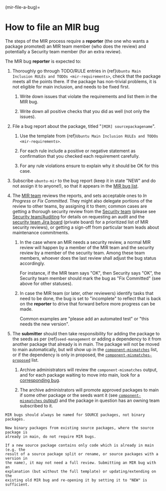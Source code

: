 (mir-file-a-bug)=
# How to file an MIR bug

The steps of the MIR process require a **reporter** (the one who wants a package
promoted) an MIR team member (who does the review) and potentially a Security
team member (for an extra review).

The MIR bug **reporter** is expected to:

1. Thoroughly go through TODO/RULE entries in
   {ref}`Ubuntu Main Inclusion RULEs and TODOs <mir-requirements>`,
   check that the package meets all the points there.
   If the package has non-trivial problems, it is not eligible for main
   inclusion, and needs to be fixed first.

   1. Write down issues that violate the requirements and list them in the MIR bug.

   1. Write down all positive checks that you did as well (not only the issues).

1. File a bug report about the package, titled "`[MIR] sourcepackagename`".

   1. Use the template from
      {ref}`Ubuntu Main Inclusion RULEs and TODOs <mir-requirements>`.

   1. For each rule include a positive or negative statement as confirmation
      that you checked each requirement carefully.

   1. For any rule violations ensure to explain why it should be OK for this case.

1. Subscribe `ubuntu-mir` to the bug report (keep it in state "NEW" and do not
   assign it to anyone!), so that it appears in the
   [MIR bug list](https://bugs.launchpad.net/ubuntu/?field.searchtext=&orderby=-date_last_updated&field.status%3Alist=NEW&assignee_option=none&field.assignee=&field.subscriber=ubuntu-mir).

1. The [MIR team](https://launchpad.net/~ubuntu-mir) reviews the reports, and
   sets acceptable ones to *In Progress* or *Fix Committed*. They might also
   delegate portions of the review to other teams, by assigning it to them;
   common cases are getting a thorough security review from the
   [Security team](https://launchpad.net/~ubuntu-security) (please see
   [Security team/Auditing](https://wiki.ubuntu.com/SecurityTeam/Auditing) for
   details on requesting an audit and the
   [security team Jira board](https://warthogs.atlassian.net/jira/software/c/projects/SEC/boards/594)
   (private board) for a prioritized list of MIR security reviews), or getting a
   sign-off from particular team leads about maintenance commitments.
   
   1. In the case where an MIR needs a security review, a normal MIR review will
      happen by a member of the MIR team and the security review by a member of
      the security team. Among these team members, whoever does the last review
      shall adjust the bug status accordingly.
      
      For instance, if the MIR team says "OK", then Security says "OK", the
      Security team member should mark the bug as "Fix Committed" (see above
      for other statuses).

   1. In case the MIR team (or later, other reviewers) identify tasks that need
      to be done, the bug is set to "incomplete" to reflect that is back on the
      **reporter** to drive that forward before more progress can be made.
      
      Common examples are "please add an automated test" or "this needs the new
      version".

1. The **submitter** should then take responsibility for adding the package to
   the seeds as per {ref}`seed-management` or adding a dependency to it from
   another package that already is in main. The package will not be moved to
   main automatically, but will show up in the
   [`component-mismatches`](https://ubuntu-archive-team.ubuntu.com/component-mismatches.txt)
   list, or if the dependency is only in proposed, the
   [`component-mismatches-proposed`](https://ubuntu-archive-team.ubuntu.com/component-mismatches-proposed.txt)
   list.

   1. Archive administrators will review the `component-mismatches` output, and
      for each package waiting to move into main, look for a
      [corresponding bug](https://bugs.launchpad.net/~ubuntu-mir/+subscribedbugs).

   1. The archive administrators will promote approved packages to main if some
      other package or the seeds want it (see
      [`component-mismatches` output](https://ubuntu-archive-team.ubuntu.com/component-mismatches.txt))
      and the package in question has an owning team subscribed to it.

```{note}
MIR bugs should always be named for SOURCE packages, not binary packages.
```

```{note}
New binary packages from existing source packages, where the source package is
already in main, do not require MIR bugs.
```

```{note}
If a new source package contains only code which is already in main (e.g. the
result of a source package split or rename, or source packages with a version in
the name), it may not need a full review. Submitting an MIR bug with an
explanation (but without the full template) or updating/extending on the
existing old MIR bug and re-opening it by setting it to "NEW" is sufficient.
```

